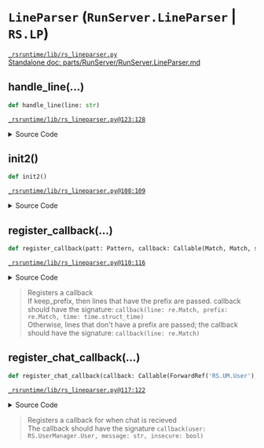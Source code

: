 # `LineParser` (`RunServer.LineParser` | `RS.LP`)
[`_rsruntime/lib/rs_lineparser.py`](/_rsruntime/lib/rs_lineparser.py "Source")  
[Standalone doc: parts/RunServer/RunServer.LineParser.md](RunServer.LineParser)  

## handle_line(...)
```python
def handle_line(line: str)
```

[`_rsruntime/lib/rs_lineparser.py@123:128`](/_rsruntime/lib/rs_lineparser.py#L123)

<details>
<summary>Source Code</summary>

```python
def handle_line(self, line: str):
    pfx, lin = RS.MCLang.strip_prefix(line)
    if pfx is None: return self.hooks_no_prefix(lin) # returns nothing!
    self.hooks_prefix(lin, *pfx)
    if (m := self.chat_patt.fullmatch(lin)) is not None:
        self.hooks_chat(RS.UserManager[m.group('username')], m.group('message'), bool(m.group('not_secure')))
```
</details>

> <no doc>

## init2()
```python
def init2()
```

[`_rsruntime/lib/rs_lineparser.py@108:109`](/_rsruntime/lib/rs_lineparser.py#L108)

<details>
<summary>Source Code</summary>

```python
def init2(self):
    self.chat_patt = RS.MCLang.lang_to_pattern(RS.MCLang.lang['chat.type.text'], ('username', 'message'), prefix_suffix=r'^(?P<not_secure>(?:\[Not Secure\] )?){}$')
```
</details>

> <no doc>

## register_callback(...)
```python
def register_callback(patt: Pattern, callback: Callable(Match, Match, struct_time) | Callable(Match), with_prefix: bool = True)
```

[`_rsruntime/lib/rs_lineparser.py@110:116`](/_rsruntime/lib/rs_lineparser.py#L110)

<details>
<summary>Source Code</summary>

```python
def register_callback(self, patt: re.Pattern, callback: typing.Callable[[re.Match, re.Match, time.struct_time], None] | typing.Callable[[re.Match], None], with_prefix: bool = True):
    '''
        Registers a callback
            If keep_prefix, then lines that have the prefix are passed. callback should have the signature: `callback(line: re.Match, prefix: re.Match, time: time.struct_time)`
            Otherwise, lines that don't have a prefix are passed; the callback should have the signature: `callback(line: re.Match)`
    '''
    (self.hooks_prefix if with_prefix else self.hooks_no_prefix).register(patt, callback)
```
</details>

> Registers a callback  
> If keep_prefix, then lines that have the prefix are passed. callback should have the signature: `callback(line: re.Match, prefix: re.Match, time: time.struct_time)`  
> Otherwise, lines that don't have a prefix are passed; the callback should have the signature: `callback(line: re.Match)`

## register_chat_callback(...)
```python
def register_chat_callback(callback: Callable(ForwardRef('RS.UM.User'), str, bool))
```

[`_rsruntime/lib/rs_lineparser.py@117:122`](/_rsruntime/lib/rs_lineparser.py#L117)

<details>
<summary>Source Code</summary>

```python
def register_chat_callback(self, callback: typing.Callable[[typing.ForwardRef('RS.UM.User'), str, bool], None]):
    '''
        Registers a callback for when chat is recieved
            The callback should have the signature `callback(user: RS.UserManager.User, message: str, insecure: bool)`
    '''
    self.hooks_chat.register(callback)
```
</details>

> Registers a callback for when chat is recieved  
> The callback should have the signature `callback(user: RS.UserManager.User, message: str, insecure: bool)`